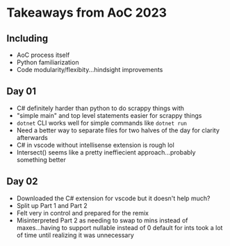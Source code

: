# Takeaways from AoC 2023

## Including 
- AoC process itself
- Python familiarization
- Code modularity/flexibity...hindsight improvements

## Day 01
- C# definitely harder than python to do scrappy things with
- "simple main" and top level statements easier for scrappy things
- `dotnet` CLI works well for simple commands like `dotnet run`
- Need a better way to separate files for two halves of the day for clarity afterwards
- C# in vscode without intellisense extension is rough lol
- Intersect() seems like a pretty ineffiecient approach...probably something better

## Day 02
- Downloaded the C# extension for vscode but it doesn't help much?
- Split up Part 1 and Part 2
- Felt very in control and prepared for the remix
- Misinterpreted Part 2 as needing to swap to mins instead of maxes...having to support nullable instead of 0 default for ints took a lot of time until realizing it was unnecessary